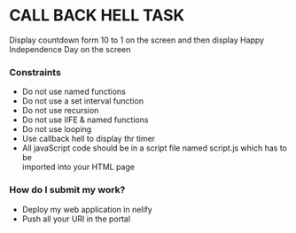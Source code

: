 # CALL BACK HELL TASK
Display countdown form 10 to 1 on the screen and then display Happy Independence Day on the screen
<h3>Constraints</h3>
<ul>
  <li>Do not use named functions</li>
  <li>Do not use a set interval function </li>
  <li>Do not use recursion</li>
  <li>Do not use IIFE & named functions</li>
  <li>Do not use looping</li>
  <li>Use callback hell to display thr timer</li>
  <li>All javaScript code should be in a script file named script.js which has to be<br>imported into your HTML page</li>
</ul>
<h3>How do I submit my work?</h3>
<ul>
  <li>Deploy my web application in nelify</li>
  <li>Push all your URl in the portal</li>
</ul>
